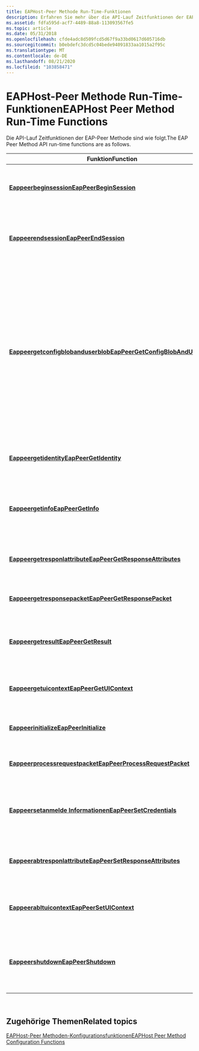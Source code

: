 ```yaml
---
title: EAPHost-Peer Methode Run-Time-Funktionen
description: Erfahren Sie mehr über die API-Lauf Zeitfunktionen der EAPHost-Peer Methode. Hier finden Sie eine Liste der Funktionen und weitere verfügbare Ressourcen.
ms.assetid: fdfa595d-acf7-4489-88a8-113093567fe5
ms.topic: article
ms.date: 05/31/2018
ms.openlocfilehash: cfde4adc8d509fcd5d67f9a33bd0617d605716db
ms.sourcegitcommit: b0ebdefc3dcd5c04bede94091833aa1015a2f95c
ms.translationtype: MT
ms.contentlocale: de-DE
ms.lasthandoff: 08/21/2020
ms.locfileid: "103858471"
---
```

# <a name="eaphost-peer-method-run-time-functions"></a><span data-ttu-id="60fc2-104">EAPHost-Peer Methode Run-Time-Funktionen</span><span class="sxs-lookup"><span data-stu-id="60fc2-104">EAPHost Peer Method Run-Time Functions</span></span>

<span data-ttu-id="60fc2-105">Die API-Lauf Zeitfunktionen der EAP-Peer Methode sind wie folgt.</span><span class="sxs-lookup"><span data-stu-id="60fc2-105">The EAP Peer Method API run-time functions are as follows.</span></span>



| <span data-ttu-id="60fc2-106">Funktion</span><span class="sxs-lookup"><span data-stu-id="60fc2-106">Function</span></span>                                                                   | <span data-ttu-id="60fc2-107">BESCHREIBUNG</span><span class="sxs-lookup"><span data-stu-id="60fc2-107">Description</span></span>                                                                                                                                                                                                                 |
|----------------------------------------------------------------------------|-----------------------------------------------------------------------------------------------------------------------------------------------------------------------------------------------------------------------------|
| [<span data-ttu-id="60fc2-108">**Eappeerbeginsession**</span><span class="sxs-lookup"><span data-stu-id="60fc2-108">**EapPeerBeginSession**</span></span>](/previous-versions/windows/desktop/api/eapmethodpeerapis/nf-eapmethodpeerapis-eappeerbeginsession)                         | <span data-ttu-id="60fc2-109">Startet eine neue Authentifizierungs Sitzung auf dem Peer-EAPHost.</span><span class="sxs-lookup"><span data-stu-id="60fc2-109">Starts a new authentication session on the peer EAPHost.</span></span>                                                                                                                                                                    |
| [<span data-ttu-id="60fc2-110">**Eappeerendsession**</span><span class="sxs-lookup"><span data-stu-id="60fc2-110">**EapPeerEndSession**</span></span>](/previous-versions/windows/desktop/api/eapmethodpeerapis/nf-eapmethodpeerapis-eappeerendsession)                             | <span data-ttu-id="60fc2-111">Beendet eine aktuelle EAP-Authentifizierungs Sitzung zwischen EAPHost und dem Peer.</span><span class="sxs-lookup"><span data-stu-id="60fc2-111">Terminates a current EAP authentication session between EAPHost and the peer.</span></span>                                                                                                                                               |
| [<span data-ttu-id="60fc2-112">**Eappeergetconfigblobanduserblob**</span><span class="sxs-lookup"><span data-stu-id="60fc2-112">**EapPeerGetConfigBlobAndUserBlob**</span></span>](/previous-versions/windows/desktop/api/eapmethodpeerapis/nf-eapmethodpeerapis-eappeergetconfigblobanduserblob) | <span data-ttu-id="60fc2-113">Ermöglicht Entwicklern von EAP-Methoden, die verschiedenen Verbindungs Eigenschaften und Benutzereigenschaften bereitzustellen, die von der-Methode unterstützt werden.</span><span class="sxs-lookup"><span data-stu-id="60fc2-113">Allows EAP method developers to provide the various connection properties and user properties supported by the method.</span></span> <span data-ttu-id="60fc2-114">EAPHost ruft diese Funktion auf, um die Verbindungs Eigenschaft und die Benutzer Eigenschaft der EAP-Methode zu erstellen.</span><span class="sxs-lookup"><span data-stu-id="60fc2-114">EAPHost invokes this function to create the connection property and user property of the EAP method.</span></span> |
| [<span data-ttu-id="60fc2-115">**Eappeergetidentity**</span><span class="sxs-lookup"><span data-stu-id="60fc2-115">**EapPeerGetIdentity**</span></span>](/previous-versions/windows/desktop/api/eapmethodpeerapis/nf-eapmethodpeerapis-eappeergetidentity)                           | <span data-ttu-id="60fc2-116">Ruft die Identität für die EAP-Methode ab, die von aufgerufen wird.</span><span class="sxs-lookup"><span data-stu-id="60fc2-116">Obtains the identity for the EAP method that is calling.</span></span>                                                                                                                                                                    |
| [<span data-ttu-id="60fc2-117">**Eappeergetinfo**</span><span class="sxs-lookup"><span data-stu-id="60fc2-117">**EapPeerGetInfo**</span></span>](/previous-versions/windows/desktop/api/eapmethodpeerapis/nf-eapmethodpeerapis-eappeergetinfo)                                   | <span data-ttu-id="60fc2-118">Ruft einen Satz von Funktions Zeigern für eine Implementierung der geladenen EAP-Peer Methode ab.</span><span class="sxs-lookup"><span data-stu-id="60fc2-118">Obtains a set of function pointers for an implementation of the loaded EAP peer method.</span></span>                                                                                                                                     |
| [<span data-ttu-id="60fc2-119">**Eappeergetresponlattribute**</span><span class="sxs-lookup"><span data-stu-id="60fc2-119">**EapPeerGetResponseAttributes**</span></span>](/previous-versions/windows/desktop/api/eapmethodpeerapis/nf-eapmethodpeerapis-eappeergetresponseattributes)       | <span data-ttu-id="60fc2-120">Ruft ein Array von EAP-Attributen aus der EAP-Methode ab.</span><span class="sxs-lookup"><span data-stu-id="60fc2-120">Obtains an array of EAP attributes from the EAP method.</span></span>                                                                                                                                                                     |
| [<span data-ttu-id="60fc2-121">**Eappeergetresponsepacket**</span><span class="sxs-lookup"><span data-stu-id="60fc2-121">**EapPeerGetResponsePacket**</span></span>](/previous-versions/windows/desktop/api/eapmethodpeerapis/nf-eapmethodpeerapis-eappeergetresponsepacket)               | <span data-ttu-id="60fc2-122">Ruft ein Antwortpaket von der EAP-Methode ab.</span><span class="sxs-lookup"><span data-stu-id="60fc2-122">Obtains a response packet from the EAP method.</span></span>                                                                                                                                                                              |
| [<span data-ttu-id="60fc2-123">**Eappeergetresult**</span><span class="sxs-lookup"><span data-stu-id="60fc2-123">**EapPeerGetResult**</span></span>](/previous-versions/windows/desktop/api/eapmethodpeerapis/nf-eapmethodpeerapis-eappeergetresult)                               | <span data-ttu-id="60fc2-124">Ruft das Ergebnis einer Authentifizierungs Sitzung aus der EAP-Methode ab.</span><span class="sxs-lookup"><span data-stu-id="60fc2-124">Obtains the result of an authentication session from the EAP method.</span></span>                                                                                                                                                        |
| [<span data-ttu-id="60fc2-125">**Eappeergetuicontext**</span><span class="sxs-lookup"><span data-stu-id="60fc2-125">**EapPeerGetUIContext**</span></span>](/previous-versions/windows/desktop/api/eapmethodpeerapis/nf-eapmethodpeerapis-eappeergetuicontext)                         | <span data-ttu-id="60fc2-126">Ruft den Benutzeroberflächen Kontext aus der EAP-Methode ab.</span><span class="sxs-lookup"><span data-stu-id="60fc2-126">Obtains the user interface context from the EAP method.</span></span>                                                                                                                                                                     |
| [<span data-ttu-id="60fc2-127">**Eappeerinitialize**</span><span class="sxs-lookup"><span data-stu-id="60fc2-127">**EapPeerInitialize**</span></span>](/previous-versions/windows/desktop/api/eapmethodpeerapis/nf-eapmethodpeerapis-eappeerinitialize)                             | <span data-ttu-id="60fc2-128">Initialisiert EAPHost für die Peer Methode.</span><span class="sxs-lookup"><span data-stu-id="60fc2-128">Initializes EAPHost for the peer method.</span></span>                                                                                                                                                                                    |
| [<span data-ttu-id="60fc2-129">**Eappeerprocessrequestpacket**</span><span class="sxs-lookup"><span data-stu-id="60fc2-129">**EapPeerProcessRequestPacket**</span></span>](/previous-versions/windows/desktop/api/eapmethodpeerapis/nf-eapmethodpeerapis-eappeerprocessrequestpacket)         | <span data-ttu-id="60fc2-130">Verarbeitet ein von EAPHost empfangenes Paket von einem Supplicant.</span><span class="sxs-lookup"><span data-stu-id="60fc2-130">Processes a packet received by EAPHost from a supplicant.</span></span>                                                                                                                                                                   |
| [<span data-ttu-id="60fc2-131">**Eappeersetanmelde Informationen**</span><span class="sxs-lookup"><span data-stu-id="60fc2-131">**EapPeerSetCredentials**</span></span>](/previous-versions/windows/desktop/api/eapmethodpeerapis/nf-eapmethodpeerapis-eappeersetcredentials)                     | <span data-ttu-id="60fc2-132">Stellt neue oder aktualisierte Benutzer Anmelde Informationen für die EAP-Methode bereit.</span><span class="sxs-lookup"><span data-stu-id="60fc2-132">Supplies new or updated user credentials to the EAP method.</span></span>                                                                                                                                                                 |
| [<span data-ttu-id="60fc2-133">**Eappeerabtresponlattribute**</span><span class="sxs-lookup"><span data-stu-id="60fc2-133">**EapPeerSetResponseAttributes**</span></span>](/previous-versions/windows/desktop/api/eapmethodpeerapis/nf-eapmethodpeerapis-eappeersetresponseattributes)       | <span data-ttu-id="60fc2-134">Stellt ein aktualisiertes Array von EAP-Attributen für die EAP-Methode bereit.</span><span class="sxs-lookup"><span data-stu-id="60fc2-134">Provides an updated array of EAP attributes to the EAP method.</span></span>                                                                                                                                                              |
| [<span data-ttu-id="60fc2-135">**Eappeerabltuicontext**</span><span class="sxs-lookup"><span data-stu-id="60fc2-135">**EapPeerSetUIContext**</span></span>](/previous-versions/windows/desktop/api/eapmethodpeerapis/nf-eapmethodpeerapis-eappeersetuicontext)                         | <span data-ttu-id="60fc2-136">Stellt einen Kontext für die Benutzeroberfläche der EAP-Methode bereit.</span><span class="sxs-lookup"><span data-stu-id="60fc2-136">Provides a user interface context to the EAP method.</span></span>                                                                                                                                                                        |
| [<span data-ttu-id="60fc2-137">**Eappeershutdown**</span><span class="sxs-lookup"><span data-stu-id="60fc2-137">**EapPeerShutdown**</span></span>](/previous-versions/windows/desktop/api/eapmethodpeerapis/nf-eapmethodpeerapis-eappeershutdown)                                 | <span data-ttu-id="60fc2-138">Fährt die EAP-Methode herunter und bereitet das Entladen der entsprechenden DLL vor.</span><span class="sxs-lookup"><span data-stu-id="60fc2-138">Shuts down the EAP method and prepares to unload its corresponding DLL.</span></span>                                                                                                                                                     |



 

## <a name="related-topics"></a><span data-ttu-id="60fc2-139">Zugehörige Themen</span><span class="sxs-lookup"><span data-stu-id="60fc2-139">Related topics</span></span>

<dl> <dt>

[<span data-ttu-id="60fc2-140">EAPHost-Peer Methoden-Konfigurationsfunktionen</span><span class="sxs-lookup"><span data-stu-id="60fc2-140">EAPHost Peer Method Configuration Functions</span></span>](eaphost-peer-method-run-time-functions.md)
</dt> </dl>

 

 





